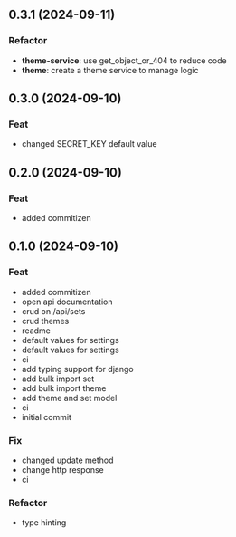 ## 0.3.1 (2024-09-11)

### Refactor

- **theme-service**: use get_object_or_404 to reduce code
- **theme**: create a theme service to manage logic

## 0.3.0 (2024-09-10)

### Feat

- changed SECRET_KEY default value

## 0.2.0 (2024-09-10)

### Feat

- added commitizen

## 0.1.0 (2024-09-10)

### Feat

- added commitizen
- open api documentation
- crud on /api/sets
- crud themes
- readme
- default values for settings
- default values for settings
- ci
- add typing support for django
- add bulk import set
- add bulk import theme
- add theme and set model
- ci
- initial commit

### Fix

- changed update method
- change http response
- ci

### Refactor

- type hinting
